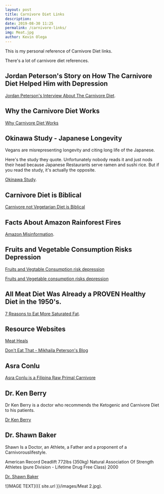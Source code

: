 ```yaml
--- 
layout: post 
title: Carnivore Diet Links
description:
date: 2019-08-30 11:25
permalink: /carnivore-links/ 
img: Meat.jpg
author: Kevin Olega 
--- 
```

This is my personal reference of Carnivore Diet links.

There's a lot of carnivore diet references.

## Jordan Peterson's Story on How The Carnivore Diet Helped Him with Depression

[Jordan Peterson's Interview About The Carnivore Diet](https://www.youtube.com/watch?v=HLF29w6YqXs).

## Why the Carnivore Diet Works

[Why Carnivore Diet Works](https://youtu.be/isIw2AN_-XU)

## Okinawa Study - Japanese Longevity

Vegans are misrepresenting longevity and citing long life of the Japanese.

Here's the study they quote. Unfortunately nobody reads it and just nods their head because Japanese Restaurants serve ramen and sushi rice. But if you read the study, it's actually the opposite.

[Okinawa Study](https://www.ncbi.nlm.nih.gov/pubmed/1407826).

## Carnivore Diet is Biblical

[Carnivore not Vegetarian Diet is Biblical](https://youtu.be/nLNYCaa19Sg
)

## Facts About Amazon Rainforest Fires

[Amazon Misinformation](https://en.wikipedia.org/wiki/2019_Amazon_rainforest_wildfires).

## Fruits and Vegetable Consumption Risks Depression

[Fruits and Vegtable Consumption risk depression](https://www.sciencedirect.com/science/article/abs/pii/S0899900715003974?via%3Dihub)

[Fruits and Vegetable consumption risks depression](https://www.ncbi.nlm.nih.gov/pubmed/26691768)

## All Meat Diet Was Already a PROVEN Healthy Diet in the 1950's.

[7 Reasons to Eat More Saturated Fat](https://tim.blog/2009/06/06/saturated-fat/).

## Resource Websites

[Meat Heals](http://meatheals.com)

[Don't Eat That - Mikhaila Peterson's Blog](https://mikhailapeterson.com/)

## Asra Conlu

[Asra Conlu is a Filipina Raw Primal Carnivore](https://www.youtube.com/channel/UCiQmTQaquK3U1uWkHWdiepA)

## Dr. Ken Berry

Dr Ken Berry is a doctor who recommends the Ketogenic and Carnivore Diet to his patients.

[Dr Ken Berry](https://www.kendberrymd.com/)

## Dr. Shawn Baker

Shawn Is a Doctor, an Athlete, a Father and a proponent of a Carnivorouslifestyle.

American Record Deadlift 772lbs (350kg) Natural Association Of Strength Athletes (pure Division - Lifetime Drug Free Class) 2000

[Dr. Shawn Baker](https://www.shawn-baker.com/)


![IMAGE TEXT]({{ site.url }}/images/Meat 2.jpg).